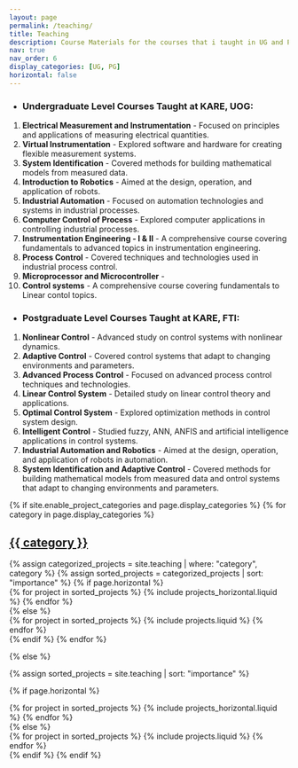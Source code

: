 ```yaml
---
layout: page
permalink: /teaching/
title: Teaching
description: Course Materials for the courses that i taught in UG and PG Level in KARE, UoG and FTI
nav: true
nav_order: 6
display_categories: [UG, PG]
horizontal: false
---
```

- ### Undergraduate Level Courses Taught at KARE, UOG:
1. **Electrical Measurement and Instrumentation** - Focused on principles and applications of measuring electrical quantities.
2. **Virtual Instrumentation** - Explored software and hardware for creating flexible measurement systems.
3. **System Identification** - Covered methods for building mathematical models from measured data.
4. **Introduction to Robotics** - Aimed at the design, operation, and application of robots.
5. **Industrial Automation** - Focused on automation technologies and systems in industrial processes.
6. **Computer Control of Process** - Explored computer applications in controlling industrial processes.
7. **Instrumentation Engineering - I & II** - A comprehensive course covering fundamentals to advanced topics in instrumentation engineering.
8. **Process Control** - Covered techniques and technologies used in industrial process control.
9. **Microprocessor and Microcontroller** - 
10. **Control systems** - A comprehensive course covering fundamentals to Linear contol topics.
- ### Postgraduate Level Courses Taught at KARE, FTI:
1. **Nonlinear Control** - Advanced study on control systems with nonlinear dynamics.
2. **Adaptive Control** - Covered control systems that adapt to changing environments and parameters.
3. **Advanced Process Control** - Focused on advanced process control techniques and technologies.
4. **Linear Control System** - Detailed study on linear control theory and applications.
5. **Optimal Control System** - Explored optimization methods in control system design.
6. **Intelligent Control** - Studied fuzzy, ANN, ANFIS and artificial intelligence applications in control systems.
7. **Industrial Automation and Robotics** - Aimed at the design, operation, and application of robots in automation.
8. **System Identification and Adaptive Control** - Covered methods for building mathematical models from measured data and ontrol systems that adapt to changing environments and parameters.

<!-- pages/projects.md -->
<div class="projects">
{% if site.enable_project_categories and page.display_categories %}
  <!-- Display categorized projects -->
  {% for category in page.display_categories %}
  <a id="{{ category }}" href=".#{{ category }}">
    <h2 class="category">{{ category }}</h2>
  </a>
  {% assign categorized_projects = site.teaching | where: "category", category %}
  {% assign sorted_projects = categorized_projects | sort: "importance" %}
  <!-- Generate cards for each project -->
  {% if page.horizontal %}
  <div class="container">
    <div class="row row-cols-2">
    {% for project in sorted_projects %}
      {% include projects_horizontal.liquid %}
    {% endfor %}
    </div>
  </div>
  {% else %}
  <div class="grid">
    {% for project in sorted_projects %}
      {% include projects.liquid %}
    {% endfor %}
  </div>
  {% endif %}
  {% endfor %}

{% else %}

<!-- Display projects without categories -->

{% assign sorted_projects = site.teaching | sort: "importance" %}

  <!-- Generate cards for each project -->

{% if page.horizontal %}

  <div class="container">
    <div class="row row-cols-2">
    {% for project in sorted_projects %}
      {% include projects_horizontal.liquid %}
    {% endfor %}
    </div>
  </div>
  {% else %}
  <div class="grid">
    {% for project in sorted_projects %}
      {% include projects.liquid %}
    {% endfor %}
  </div>
  {% endif %}
{% endif %}
</div>



